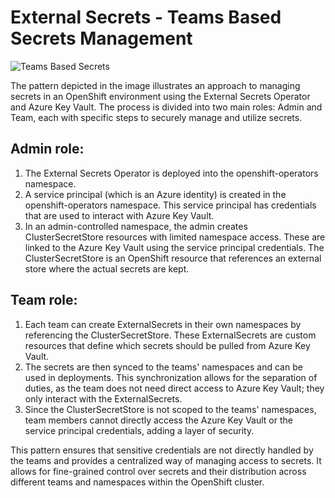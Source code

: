 # External Secrets - Teams Based Secrets Management

![Teams Based Secrets](https://raw.githubusercontent.com/poc-examples/managing-secrets/main/images/team-based-secrets.png "Teams Based Secrets")

The pattern depicted in the image illustrates an approach to managing secrets in an OpenShift environment using the External Secrets Operator and Azure Key Vault. The process is divided into two main roles: Admin and Team, each with specific steps to securely manage and utilize secrets.

## Admin role:

1. The External Secrets Operator is deployed into the openshift-operators namespace.
2. A service principal (which is an Azure identity) is created in the openshift-operators namespace. This service principal has credentials that are used to interact with Azure Key Vault.
3. In an admin-controlled namespace, the admin creates ClusterSecretStore resources with limited namespace access. These are linked to the Azure Key Vault using the service principal credentials. The ClusterSecretStore is an OpenShift resource that references an external store where the actual secrets are kept.

## Team role:

1. Each team can create ExternalSecrets in their own namespaces by referencing the ClusterSecretStore. These ExternalSecrets are custom resources that define which secrets should be pulled from Azure Key Vault.
2. The secrets are then synced to the teams' namespaces and can be used in deployments. This synchronization allows for the separation of duties, as the team does not need direct access to Azure Key Vault; they only interact with the ExternalSecrets.
3. Since the ClusterSecretStore is not scoped to the teams' namespaces, team members cannot directly access the Azure Key Vault or the service principal credentials, adding a layer of security.

This pattern ensures that sensitive credentials are not directly handled by the teams and provides a centralized way of managing access to secrets. It allows for fine-grained control over secrets and their distribution across different teams and namespaces within the OpenShift cluster.

